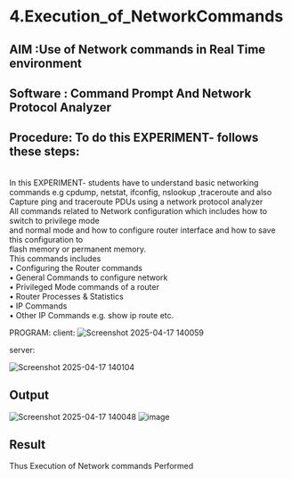 # 4.Execution_of_NetworkCommands
## AIM :Use of Network commands in Real Time environment
## Software : Command Prompt And Network Protocol Analyzer
## Procedure: To do this EXPERIMENT- follows these steps:
<BR>
In this EXPERIMENT- students have to understand basic networking commands e.g cpdump, netstat, ifconfig, nslookup ,traceroute and also Capture ping and traceroute PDUs using a network protocol analyzer 
<BR>
All commands related to Network configuration which includes how to switch to privilege mode
<BR>
and normal mode and how to configure router interface and how to save this configuration to
<BR>
flash memory or permanent memory.
<BR>
This commands includes
<BR>
• Configuring the Router commands
<BR>
• General Commands to configure network
<BR>
• Privileged Mode commands of a router 
<BR>
• Router Processes & Statistics
<BR>
• IP Commands
<BR>
• Other IP Commands e.g. show ip route etc.
<BR>

PROGRAM:
client:
![Screenshot 2025-04-17 140059](https://github.com/user-attachments/assets/1837d6cc-f0f9-493e-abcd-246e34febce1)

server:

![Screenshot 2025-04-17 140104](https://github.com/user-attachments/assets/783b527c-db84-4bfa-968e-e2162b26ec0b)

## Output
![Screenshot 2025-04-17 140048](https://github.com/user-attachments/assets/d7da0aec-81e2-4b71-a76e-19138beb423f)
![image](https://github.com/user-attachments/assets/1fcecf06-ec24-42e1-91a8-3e5be569ee5f)
## Result
Thus Execution of Network commands Performed 
